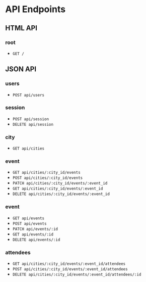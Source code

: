 # API Endpoints

## HTML API

### root
- `GET /`

## JSON API

### users
- `POST api/users`

### session
- `POST api/session`
- `DELETE api/session`

### city
- `GET api/cities`

### event
- `GET api/cities/:city_id/events`
- `POST api/cities/:city_id/events`
- `PATCH api/cities/:city_id/events/:event_id`
- `GET api/cities/:city_id/events/:event_id`
- `DELETE api/cities/:city_id/events/:event_id`

### event
- `GET api/events`
- `POST api/events`
- `PATCH api/events/:id`
- `GET api/events/:id`
- `DELETE api/events/:id`

### attendees
- `GET api/cities/:city_id/events/:event_id/attendees`
- `POST api/cities/:city_id/events/:event_id/attendees`
- `DELETE api/cities/:city_id/events/:event_id/attendees/:id`
